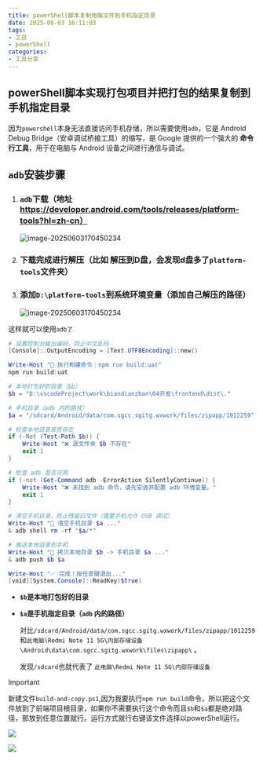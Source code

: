 ```yaml
---
title: powerShell脚本复制电脑文件到手机指定目录
date: 2025-06-03 16:11:03
tags:
- 工具
- powerShell
categories: 
- 工具分享
---
```


## powerShell脚本实现打包项目并把打包的结果复制到手机指定目录

因为`powershell`本身无法直接访问手机存储，所以需要使用`adb`，它是 Android Debug Bridge（安卓调试桥接工具）的缩写，是 Google 提供的一个强大的 **命令行工具**，用于在电脑与 Android 设备之间进行通信与调试。

## `adb`安装步骤

1. ### **`adb`下载（地址 https://developer.android.com/tools/releases/platform-tools?hl=zh-cn）** 

   ![image-20250603170450234](https://fanhua7.oss-cn-beijing.aliyuncs.com/Snipaste_2025-06-03_17-02-17.jpg)

2. ### 下载完成进行解压（比如 解压到D盘，会发现d盘多了`platform-tools`文件夹）

3. ### 添加`D:\platform-tools`到系统环境变量（添加自己解压的路径）

   ![image-20250603170450234](https://fanhua7.oss-cn-beijing.aliyuncs.com/Snipaste_2025-06-03_17-06-52.jpg)

这样就可以使用`adb了`



```powershell
# 设置控制台输出编码，防止中文乱码
[Console]::OutputEncoding = [Text.UTF8Encoding]::new()

Write-Host "🔧 执行构建命令：npm run build:uat"
npm run build:uat

# 本地打包好的目录（$b）
$b = "D:\vscodeProject\work\biandianzhan\04开发\frontend\dist\."

# 手机目录（adb 内的路径）
$a = "/sdcard/Android/data/com.sgcc.sgitg.wxwork/files/zipapp/1012259"

# 检查本地目录是否存在
if (-Not (Test-Path $b)) {
    Write-Host "❌ 源文件夹 $b 不存在"
    exit 1
}

# 检查 adb 是否可用
if (-not (Get-Command adb -ErrorAction SilentlyContinue)) {
    Write-Host "❌ 未找到 adb 命令，请先安装并配置 adb 环境变量。"
    exit 1
}

# 清空手机目录，防止残留旧文件（需要手机允许 USB 调试）
Write-Host "🧹 清空手机目录 $a ..."
& adb shell rm -rf "$a/*"

# 推送本地目录到手机
Write-Host "📂 拷贝本地目录 $b -> 手机目录 $a ..."
& adb push $b $a

Write-Host "✅ 完成！按任意键退出..."
[void][System.Console]::ReadKey($true)

```

- **`$b`是本地打包好的目录**

- **`$a`是手机指定目录（`adb` 内的路径）**

  对比`/sdcard/Android/data/com.sgcc.sgitg.wxwork/files/zipapp/1012259` 和`此电脑\Redmi Note 11 5G\内部存储设备\Android\data\com.sgcc.sgitg.wxwork\files\zipapp\` 。

  发现`/sdcard`也就代表了 `此电脑\Redmi Note 11 5G\内部存储设备`

> [!IMPORTANT]
>
> 新建文件`build-and-copy.ps1`,因为我要执行`npm run build`命令，所以把这个文件放到了前端项目根目录，如果你不需要执行这个命令而且`$b`和`$a`都是绝对路径，那放到任意位置就行。运行方式就行右键该文件选择以powerShell运行。
>
> ![](https://fanhua7.oss-cn-beijing.aliyuncs.com/Snipaste_2025-06-03_17-14-23.jpg)
>
> ![](https://fanhua7.oss-cn-beijing.aliyuncs.com/Snipaste_2025-06-03_17-17-22.jpg)

